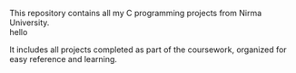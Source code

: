 This repository contains all my C programming projects from Nirma University.
<br>
hello

It includes all projects completed as part of the coursework, organized for easy reference and learning.
